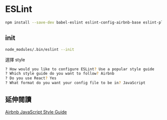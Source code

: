 # ESLint

```bash
npm install --save-dev babel-eslint eslint-config-airbnb-base eslint-plugin-react eslint-plugin-react-native
```

## init

```bash
node_modules/.bin/eslint --init
```

選擇 style

```bash
? How would you like to configure ESLint? Use a popular style guide
? Which style guide do you want to follow? Airbnb
? Do you use React? Yes
? What format do you want your config file to be in? JavaScript
```

## 延伸閱讀

[Airbnb JavaScript Style Guide](https://github.com/sivan/javascript-style-guide/blob/master/es5/README.md)
